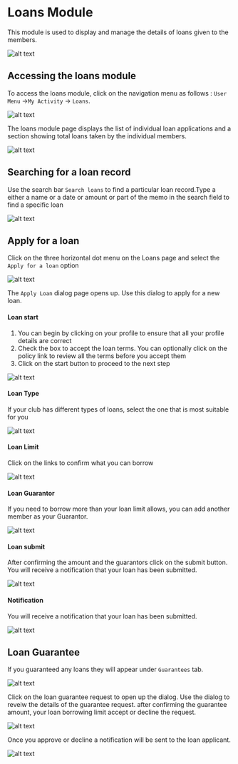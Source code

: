 # Loans Module
This module is used to display and manage the details of loans given to the members.

![alt text](../images/4.0_Loans_Banner.png ":size=x100 Loans Banner")

## Accessing the loans module

To access the loans module, click on the navigation menu as follows : `User Menu` ->`My Activity` ->  `Loans`.

![alt text](../images/4.1_Loans_Menu.png ":size=x200 Loans menu")


The loans module page displays the list of individual loan applications and a section showing total loans taken by the individual members.

![alt text](../images/4.2_Loans_Page.png ":size=x300 Loans page")

## Searching for a loan record

Use the search bar `Search loans` to find a particular loan record.Type a either a name or a date or amount or part of the memo in the search field to find a specific loan


![alt text](../images/4.3_Search_Loans_Page.png ":size=x300 Search Loans")

## Apply for a loan
Click on the three horizontal dot menu on the Loans page and select the `Apply for a loan` option

![alt text](../images/4.4_Apply_Loan_Menu.png ":size=x100 Apply Loan")

The `Apply Loan` dialog page opens up. Use this dialog to apply for a new loan.

<!-- tabs:start -->

#### **Loan start**
1. You can begin by clicking on your profile to ensure that all your profile details are correct
1. Check the box to accept the loan terms. You can optionally click on the policy link to review all the terms before you accept them
1. Click on the start button to proceed to the next step

![alt text](../images/4.4_Apply_Loan_Page.png ":size=x300 Apply Loan start")

#### **Loan Type**
If your club has different types of loans, select the one that is most suitable for you

![alt text](../images/4.4.1_Apply_Loan_Type.png ":size=x300 Loan Types List")

#### **Loan Limit**
Click on the links to confirm what you can borrow

![alt text](../images/4.4.2.0_Apply_Loan_Limit.png ":size=x300 Loan Limit screen")

#### **Loan Guarantor**
If you need to borrow more than your loan limit allows, you can add another member as your Guarantor.

![alt text](../images/4.4.2.2_Apply_Loan_Guarantor.png ":size=x300 Loan Guarantor screen")

#### **Loan submit**
After confirming the amount and the guarantors click on the submit button. You will receive a notification that your loan has been submitted.

![alt text](../images/4.4.2_Apply_Loan_Page_2.png ":size=x300 Apply Loan submit")

#### **Notification**
You will receive a notification that your loan has been submitted.

![alt text](../images/4.4.4.1_Apply_Loan_Notify.png ":size=x300 Apply Loan submit")

<!-- tabs:end -->

## Loan Guarantee
If you guaranteed any loans they will appear under `Guarantees` tab.

![alt text](../images/4.5_Loan_Gurantee_Page.png ":size=x200 Loan Guarantee tab")

Click on the loan guarantee request to open up the dialog. Use the dialog to reveiw the details of the guarantee request. after confirming the guarantee amount, your loan borrowing limit accept or decline the request.

![alt text](../images/4.5.1_Loan_Gurantee_Dialog.png ":size=x300 Loan Guarantee dialog")

Once you approve or decline a notification will be sent to the loan applicant.

![alt text](../images/4.5.2_Loan_Gurantee_Notify.png ":size=x300 Loan Guarantee notification")

